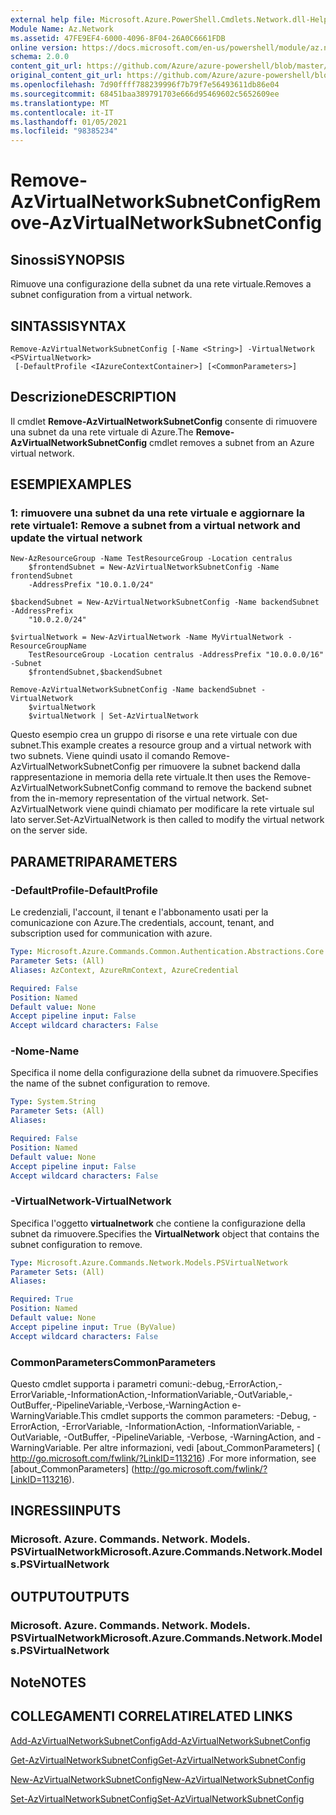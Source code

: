 ```yaml
---
external help file: Microsoft.Azure.PowerShell.Cmdlets.Network.dll-Help.xml
Module Name: Az.Network
ms.assetid: 47FE9EF4-6000-4096-8F04-26A0C6661FDB
online version: https://docs.microsoft.com/en-us/powershell/module/az.network/remove-azvirtualnetworksubnetconfig
schema: 2.0.0
content_git_url: https://github.com/Azure/azure-powershell/blob/master/src/Network/Network/help/Remove-AzVirtualNetworkSubnetConfig.md
original_content_git_url: https://github.com/Azure/azure-powershell/blob/master/src/Network/Network/help/Remove-AzVirtualNetworkSubnetConfig.md
ms.openlocfilehash: 7d90ffff788239996f7b79f7e56493611db86e04
ms.sourcegitcommit: 68451baa389791703e666d95469602c5652609ee
ms.translationtype: MT
ms.contentlocale: it-IT
ms.lasthandoff: 01/05/2021
ms.locfileid: "98385234"
---
```

# <span data-ttu-id="9f032-101">Remove-AzVirtualNetworkSubnetConfig</span><span class="sxs-lookup"><span data-stu-id="9f032-101">Remove-AzVirtualNetworkSubnetConfig</span></span>

## <span data-ttu-id="9f032-102">Sinossi</span><span class="sxs-lookup"><span data-stu-id="9f032-102">SYNOPSIS</span></span>
<span data-ttu-id="9f032-103">Rimuove una configurazione della subnet da una rete virtuale.</span><span class="sxs-lookup"><span data-stu-id="9f032-103">Removes a subnet configuration from a virtual network.</span></span>

## <span data-ttu-id="9f032-104">SINTASSI</span><span class="sxs-lookup"><span data-stu-id="9f032-104">SYNTAX</span></span>

```
Remove-AzVirtualNetworkSubnetConfig [-Name <String>] -VirtualNetwork <PSVirtualNetwork>
 [-DefaultProfile <IAzureContextContainer>] [<CommonParameters>]
```

## <span data-ttu-id="9f032-105">Descrizione</span><span class="sxs-lookup"><span data-stu-id="9f032-105">DESCRIPTION</span></span>
<span data-ttu-id="9f032-106">Il cmdlet **Remove-AzVirtualNetworkSubnetConfig** consente di rimuovere una subnet da una rete virtuale di Azure.</span><span class="sxs-lookup"><span data-stu-id="9f032-106">The **Remove-AzVirtualNetworkSubnetConfig** cmdlet removes a subnet from an Azure virtual network.</span></span>

## <span data-ttu-id="9f032-107">ESEMPI</span><span class="sxs-lookup"><span data-stu-id="9f032-107">EXAMPLES</span></span>

### <span data-ttu-id="9f032-108">1: rimuovere una subnet da una rete virtuale e aggiornare la rete virtuale</span><span class="sxs-lookup"><span data-stu-id="9f032-108">1: Remove a subnet from a virtual network and update the virtual network</span></span>
```
New-AzResourceGroup -Name TestResourceGroup -Location centralus
    $frontendSubnet = New-AzVirtualNetworkSubnetConfig -Name frontendSubnet 
    -AddressPrefix "10.0.1.0/24"

$backendSubnet = New-AzVirtualNetworkSubnetConfig -Name backendSubnet -AddressPrefix 
    "10.0.2.0/24"

$virtualNetwork = New-AzVirtualNetwork -Name MyVirtualNetwork -ResourceGroupName 
    TestResourceGroup -Location centralus -AddressPrefix "10.0.0.0/16" -Subnet 
    $frontendSubnet,$backendSubnet

Remove-AzVirtualNetworkSubnetConfig -Name backendSubnet -VirtualNetwork 
    $virtualNetwork
    $virtualNetwork | Set-AzVirtualNetwork
```

<span data-ttu-id="9f032-109">Questo esempio crea un gruppo di risorse e una rete virtuale con due subnet.</span><span class="sxs-lookup"><span data-stu-id="9f032-109">This example creates a resource group and a virtual network with two subnets.</span></span> <span data-ttu-id="9f032-110">Viene quindi usato il comando Remove-AzVirtualNetworkSubnetConfig per rimuovere la subnet backend dalla rappresentazione in memoria della rete virtuale.</span><span class="sxs-lookup"><span data-stu-id="9f032-110">It then uses the Remove-AzVirtualNetworkSubnetConfig command to remove the backend subnet from the in-memory representation of the virtual network.</span></span> <span data-ttu-id="9f032-111">Set-AzVirtualNetwork viene quindi chiamato per modificare la rete virtuale sul lato server.</span><span class="sxs-lookup"><span data-stu-id="9f032-111">Set-AzVirtualNetwork is then called to modify the virtual network on the server side.</span></span>

## <span data-ttu-id="9f032-112">PARAMETRI</span><span class="sxs-lookup"><span data-stu-id="9f032-112">PARAMETERS</span></span>

### <span data-ttu-id="9f032-113">-DefaultProfile</span><span class="sxs-lookup"><span data-stu-id="9f032-113">-DefaultProfile</span></span>
<span data-ttu-id="9f032-114">Le credenziali, l'account, il tenant e l'abbonamento usati per la comunicazione con Azure.</span><span class="sxs-lookup"><span data-stu-id="9f032-114">The credentials, account, tenant, and subscription used for communication with azure.</span></span>

```yaml
Type: Microsoft.Azure.Commands.Common.Authentication.Abstractions.Core.IAzureContextContainer
Parameter Sets: (All)
Aliases: AzContext, AzureRmContext, AzureCredential

Required: False
Position: Named
Default value: None
Accept pipeline input: False
Accept wildcard characters: False
```

### <span data-ttu-id="9f032-115">-Nome</span><span class="sxs-lookup"><span data-stu-id="9f032-115">-Name</span></span>
<span data-ttu-id="9f032-116">Specifica il nome della configurazione della subnet da rimuovere.</span><span class="sxs-lookup"><span data-stu-id="9f032-116">Specifies the name of the subnet configuration to remove.</span></span>

```yaml
Type: System.String
Parameter Sets: (All)
Aliases:

Required: False
Position: Named
Default value: None
Accept pipeline input: False
Accept wildcard characters: False
```

### <span data-ttu-id="9f032-117">-VirtualNetwork</span><span class="sxs-lookup"><span data-stu-id="9f032-117">-VirtualNetwork</span></span>
<span data-ttu-id="9f032-118">Specifica l'oggetto **virtualnetwork** che contiene la configurazione della subnet da rimuovere.</span><span class="sxs-lookup"><span data-stu-id="9f032-118">Specifies the **VirtualNetwork** object that contains the subnet configuration to remove.</span></span>

```yaml
Type: Microsoft.Azure.Commands.Network.Models.PSVirtualNetwork
Parameter Sets: (All)
Aliases:

Required: True
Position: Named
Default value: None
Accept pipeline input: True (ByValue)
Accept wildcard characters: False
```

### <span data-ttu-id="9f032-119">CommonParameters</span><span class="sxs-lookup"><span data-stu-id="9f032-119">CommonParameters</span></span>
<span data-ttu-id="9f032-120">Questo cmdlet supporta i parametri comuni:-debug,-ErrorAction,-ErrorVariable,-InformationAction,-InformationVariable,-OutVariable,-OutBuffer,-PipelineVariable,-Verbose,-WarningAction e-WarningVariable.</span><span class="sxs-lookup"><span data-stu-id="9f032-120">This cmdlet supports the common parameters: -Debug, -ErrorAction, -ErrorVariable, -InformationAction, -InformationVariable, -OutVariable, -OutBuffer, -PipelineVariable, -Verbose, -WarningAction, and -WarningVariable.</span></span> <span data-ttu-id="9f032-121">Per altre informazioni, vedi [about_CommonParameters] ( http://go.microsoft.com/fwlink/?LinkID=113216) .</span><span class="sxs-lookup"><span data-stu-id="9f032-121">For more information, see [about_CommonParameters] (http://go.microsoft.com/fwlink/?LinkID=113216).</span></span>

## <span data-ttu-id="9f032-122">INGRESSI</span><span class="sxs-lookup"><span data-stu-id="9f032-122">INPUTS</span></span>

### <span data-ttu-id="9f032-123">Microsoft. Azure. Commands. Network. Models. PSVirtualNetwork</span><span class="sxs-lookup"><span data-stu-id="9f032-123">Microsoft.Azure.Commands.Network.Models.PSVirtualNetwork</span></span>

## <span data-ttu-id="9f032-124">OUTPUT</span><span class="sxs-lookup"><span data-stu-id="9f032-124">OUTPUTS</span></span>

### <span data-ttu-id="9f032-125">Microsoft. Azure. Commands. Network. Models. PSVirtualNetwork</span><span class="sxs-lookup"><span data-stu-id="9f032-125">Microsoft.Azure.Commands.Network.Models.PSVirtualNetwork</span></span>

## <span data-ttu-id="9f032-126">Note</span><span class="sxs-lookup"><span data-stu-id="9f032-126">NOTES</span></span>

## <span data-ttu-id="9f032-127">COLLEGAMENTI CORRELATI</span><span class="sxs-lookup"><span data-stu-id="9f032-127">RELATED LINKS</span></span>

[<span data-ttu-id="9f032-128">Add-AzVirtualNetworkSubnetConfig</span><span class="sxs-lookup"><span data-stu-id="9f032-128">Add-AzVirtualNetworkSubnetConfig</span></span>](./Add-AzVirtualNetworkSubnetConfig.md)

[<span data-ttu-id="9f032-129">Get-AzVirtualNetworkSubnetConfig</span><span class="sxs-lookup"><span data-stu-id="9f032-129">Get-AzVirtualNetworkSubnetConfig</span></span>](./Get-AzVirtualNetworkSubnetConfig.md)

[<span data-ttu-id="9f032-130">New-AzVirtualNetworkSubnetConfig</span><span class="sxs-lookup"><span data-stu-id="9f032-130">New-AzVirtualNetworkSubnetConfig</span></span>](./New-AzVirtualNetworkSubnetConfig.md)

[<span data-ttu-id="9f032-131">Set-AzVirtualNetworkSubnetConfig</span><span class="sxs-lookup"><span data-stu-id="9f032-131">Set-AzVirtualNetworkSubnetConfig</span></span>](./Set-AzVirtualNetworkSubnetConfig.md)


